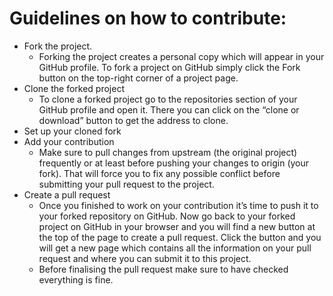 # Guidelines on how to contribute:

- Fork the project. 
    - Forking the project creates a personal copy which will appear in your GitHub profile. To fork a project on GitHub simply click the Fork button on the top-right corner of a project page.
- Clone the forked project
    - To clone a forked project go to the repositories section of your GitHub profile and open it. There you can click on the “clone or download” button to get the address to clone.
- Set up your cloned fork
- Add your contribution
    - Make sure to pull changes from upstream (the original project) frequently or at least before pushing your changes to origin (your fork). That will force you to fix any possible conflict before submitting your pull request to the project.
- Create a pull request   
    - Once you finished to work on your contribution it’s time to push it to your forked repository on GitHub. Now go back to your forked project on GitHub in your browser and you will find a new button at the top of the page to create a pull request. Click the button and you will get a new page which contains all the information on your pull request and where you can submit it to this project.
    - Before finalising the pull request make sure to have checked everything is fine.
    
    
    
    
